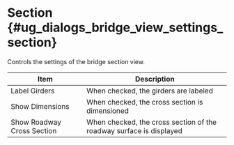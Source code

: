 Section {#ug_dialogs_bridge_view_settings_section}
==============================================
Controls the settings of the bridge section view.

Item | Description
-----|-------------
Label Girders | When checked, the girders are labeled
Show Dimensions | When checked, the cross section is dimensioned
Show Roadway Cross Section | When checked, the cross section of the roadway surface is displayed
